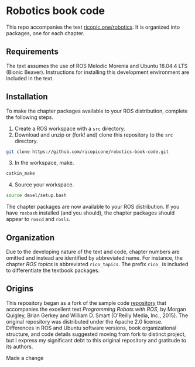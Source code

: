 # Robotics book code

This repo accompanies the text [ricopic.one/robotics](http://ricopic.one/robotics). It is organized into packages, one for each chapter. 

## Requirements

The text assumes the use of ROS Melodic Morenia and Ubuntu 18.04.4 LTS (Bionic Beaver). Instructions for installing this development environment are included in the text.

## Installation

To make the chapter packages available to your ROS distribution, complete the following steps.

1. Create a ROS workspace with a `src` directory.
2. Download and unzip or (fork! and) clone this repository to the `src` directory.
```bash
git clone https://github.com/ricopicone/robotics-book-code.git
```
3. In the workspace, make.
```bash
catkin_make
```
4. Source your workspace.
```bash
source devel/setup.bash
```

The chapter packages are now available to your ROS distribution. If you have `rosbash` installed (and you should), the chapter packages should appear to `roscd` and `rosls`.

## Organization

Due to the developing nature of the text and code, chapter numbers are omitted and instead are identified by abbreviated name. For instance, the chapter _ROS topics_ is abbreviated `rico_topics`. The prefix `rico_` is included to differentiate the textbook packages.

## Origins

This repository began as a fork of the sample code [repository](https://github.com/gbiggs/ros_book_sample_code) that accompanies the excellent text _Programming Robots with ROS_, by Morgan Quigley, Brian Gerkey and William D. Smart (O'Reilly Media, Inc., 2015). The original repository was distributed under the Apache 2.0 license. Differences in ROS and Ubuntu software versions, book organizational structure, and code details suggested moving from fork to distinct project, but I express my significant debt to this original repository and gratitude to its authors.

Made a change